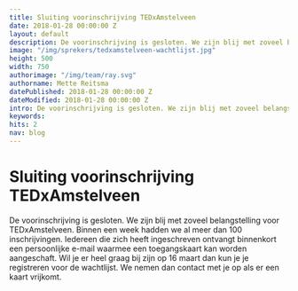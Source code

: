```yaml
---
title: Sluiting voorinschrijving TEDxAmstelveen
date: 2018-01-28 00:00:00 Z
layout: default
description: De voorinschrijving is gesloten. We zijn blij met zoveel belangstelling voor TEDxAmstelveen. Binnen een week hadden we al meer dan 100 inschrijvingen.
image: "/img/sprekers/tedxamstelveen-wachtlijst.jpg"
height: 500
width: 750
authorimage: "/img/team/ray.svg"
authorname: Mette Reitsma
datePublished: 2018-01-28 00:00:00 Z
dateModified: 2018-01-28 00:00:00 Z
intro: De voorinschrijving is gesloten. We zijn blij met zoveel belangstelling voor TEDxAmstelveen. Binnen een week hadden we al meer dan 100 inschrijvingen.
keywords:
hits: 2
nav: blog
---
```


# Sluiting voorinschrijving TEDxAmstelveen

<a href="{{site.url}}{{page.url}}" title="{{ page.title }}"><amp-img noloading width="250" height="250" alt="{{ page.title }}" layout="responsive" src="{{site.url}}{{ page.image }}" class="photo pull-left"></amp-img></a>

De voorinschrijving is gesloten. We zijn blij met zoveel belangstelling voor TEDxAmstelveen. Binnen een week hadden we al meer dan 100 inschrijvingen. Iedereen die zich heeft ingeschreven ontvangt binnenkort een persoonlijke e-mail waarmee een toegangskaart kan worden aangeschaft. Wil je er heel graag bij zijn op 16 maart dan kun je je registreren voor de wachtlijst. We nemen dan contact met je op als er een kaart vrijkomt.
